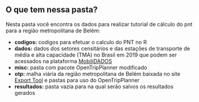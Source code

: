 ## O que tem nessa pasta?

Nesta pasta você encontra os dados para realizar tutorial de cálculo do pnt para a região metropolitana de Belém:

- **codigos:** codigos para efetuar o calculo do PNT no R
- **dados:** dados dos setores censitários e das estações de transporte de média e alta capacidade (TMA) no Brasil em 2019 que podem ser acessados na plataforma [MobiliDADOS](https://mobilidados.org.br/)
- **misc:** pasta com pacote OpenTripPlanner modificado
- **otp:** malha viária da região metropolitana de Belém baixada no site [Export Tool](https://export.hotosm.org/en/v3/) e pastas para uso do OpenTripPlanner
- **resultados:** pasta vazia para na qual serão salvos os resultados gerados

